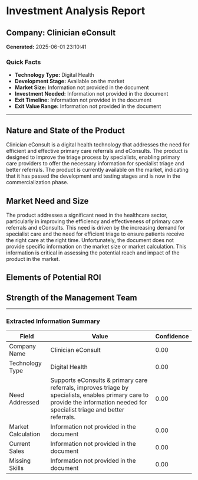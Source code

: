 # Investment Analysis Report

## Company: Clinician eConsult

**Generated:** 2025-06-01 23:10:41

### Quick Facts
- **Technology Type:** Digital Health
- **Development Stage:** Available on the market
- **Market Size:** Information not provided in the document
- **Investment Needed:** Information not provided in the document
- **Exit Timeline:** Information not provided in the document
- **Exit Value Range:** Information not provided in the document

---

## Nature and State of the Product

Clinician eConsult is a digital health technology that addresses the need for efficient and effective primary care referrals and eConsults. The product is designed to improve the triage process by specialists, enabling primary care providers to offer the necessary information for specialist triage and better referrals. The product is currently available on the market, indicating that it has passed the development and testing stages and is now in the commercialization phase.

## Market Need and Size

The product addresses a significant need in the healthcare sector, particularly in improving the efficiency and effectiveness of primary care referrals and eConsults. This need is driven by the increasing demand for specialist care and the need for efficient triage to ensure patients receive the right care at the right time. Unfortunately, the document does not provide specific information on the market size or market calculation. This information is critical in assessing the potential reach and impact of the product in the market.

## Elements of Potential ROI



## Strength of the Management Team



---

### Extracted Information Summary

| Field | Value | Confidence |
|-------|-------|------------|
| Company Name | Clinician eConsult | 0.00 |
| Technology Type | Digital Health | 0.00 |
| Need Addressed | Supports eConsults & primary care referrals, improves triage by specialists, enables primary care to provide the information needed for specialist triage and better referrals. | 0.00 |
| Market Calculation | Information not provided in the document | 0.00 |
| Current Sales | Information not provided in the document | 0.00 |
| Missing Skills | Information not provided in the document | 0.00 |
